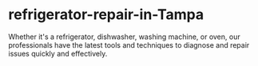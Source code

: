 # refrigerator-repair-in-Tampa
Whether it's a refrigerator, dishwasher, washing machine, or oven, our professionals have the latest tools and techniques to diagnose and repair issues quickly and effectively. 
